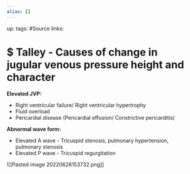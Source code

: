 ```yaml
---
alias: []
---
```

up:
tags: #Source
links:

# $ Talley - Causes of change in jugular venous pressure height and character
**Elevated JVP:**
-   Right ventricular failure/ Right ventricular hypertrophy
-   Fluid overload
-   Pericardial disease (Pericardial effusion/ Constrictive pericarditis)

**Abnormal wave form:**
-   Elevated A wave - Tricuspid stenosis, pulmonary hypertension, pulmonary stenosis
-   Elevated P wave - Tricuspid regurgitation

![[Pasted image 20220626153732.png]]
